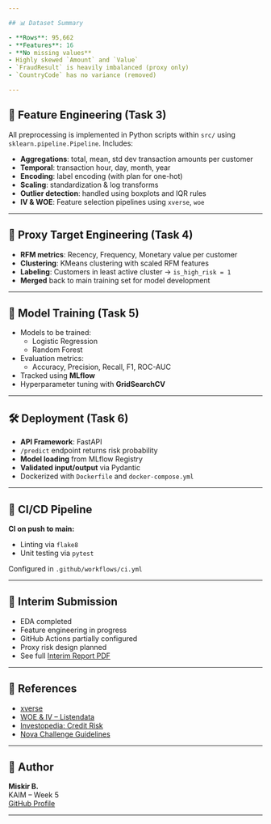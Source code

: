 ```yaml
---

## 📊 Dataset Summary

- **Rows**: 95,662  
- **Features**: 16  
- **No missing values**  
- Highly skewed `Amount` and `Value`  
- `FraudResult` is heavily imbalanced (proxy only)  
- `CountryCode` has no variance (removed)

---
```


## 🔧 Feature Engineering (Task 3)

All preprocessing is implemented in Python scripts within `src/` using `sklearn.pipeline.Pipeline`. Includes:

- **Aggregations**: total, mean, std dev transaction amounts per customer
- **Temporal**: transaction hour, day, month, year
- **Encoding**: label encoding (with plan for one-hot)
- **Scaling**: standardization & log transforms
- **Outlier detection**: handled using boxplots and IQR rules
- **IV & WOE**: Feature selection pipelines using `xverse`, `woe`

---

## 🧪 Proxy Target Engineering (Task 4)

- **RFM metrics**: Recency, Frequency, Monetary value per customer
- **Clustering**: KMeans clustering with scaled RFM features
- **Labeling**: Customers in least active cluster → `is_high_risk = 1`
- **Merged** back to main training set for model development

---

## 🤖 Model Training (Task 5)

- Models to be trained:
  - Logistic Regression
  - Random Forest
- Evaluation metrics:
  - Accuracy, Precision, Recall, F1, ROC-AUC
- Tracked using **MLflow**
- Hyperparameter tuning with **GridSearchCV**

---

## 🛠️ Deployment (Task 6)

- **API Framework**: FastAPI
- `/predict` endpoint returns risk probability
- **Model loading** from MLflow Registry
- **Validated input/output** via Pydantic
- Dockerized with `Dockerfile` and `docker-compose.yml`

---

## 🔄 CI/CD Pipeline

**CI on push to main:**

- Linting via `flake8`
- Unit testing via `pytest`

Configured in `.github/workflows/ci.yml`

---

## 📝 Interim Submission

- EDA completed
- Feature engineering in progress
- GitHub Actions partially configured
- Proxy risk design planned
- See full [Interim Report PDF](link-if-available)

---

## 📌 References

- [xverse](https://pypi.org/project/xverse/)
- [WOE & IV – Listendata](https://www.listendata.com/2015/03/weight-of-evidence-woe-and-information.html)
- [Investopedia: Credit Risk](https://www.investopedia.com/terms/c/creditrisk.asp)
- [Nova Challenge Guidelines](https://www.novaed.com)

---

## 👤 Author

**Miskir B.**  
KAIM – Week 5  
[GitHub Profile](https://github.com/MiskirB)

---

